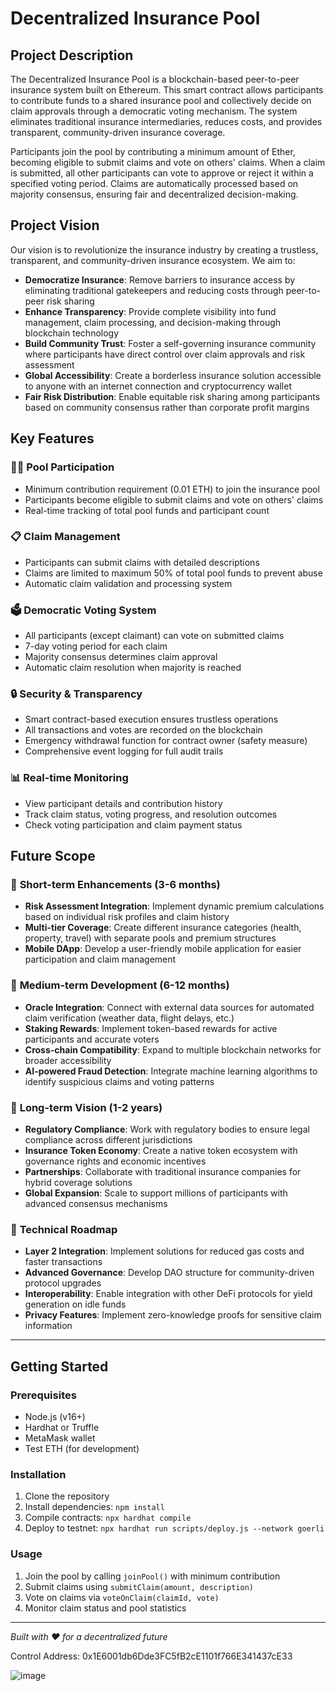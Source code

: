 # Decentralized Insurance Pool

## Project Description

The Decentralized Insurance Pool is a blockchain-based peer-to-peer insurance system built on Ethereum. This smart contract allows participants to contribute funds to a shared insurance pool and collectively decide on claim approvals through a democratic voting mechanism. The system eliminates traditional insurance intermediaries, reduces costs, and provides transparent, community-driven insurance coverage.

Participants join the pool by contributing a minimum amount of Ether, becoming eligible to submit claims and vote on others' claims. When a claim is submitted, all other participants can vote to approve or reject it within a specified voting period. Claims are automatically processed based on majority consensus, ensuring fair and decentralized decision-making.

## Project Vision

Our vision is to revolutionize the insurance industry by creating a trustless, transparent, and community-driven insurance ecosystem. We aim to:

- **Democratize Insurance**: Remove barriers to insurance access by eliminating traditional gatekeepers and reducing costs through peer-to-peer risk sharing
- **Enhance Transparency**: Provide complete visibility into fund management, claim processing, and decision-making through blockchain technology
- **Build Community Trust**: Foster a self-governing insurance community where participants have direct control over claim approvals and risk assessment
- **Global Accessibility**: Create a borderless insurance solution accessible to anyone with an internet connection and cryptocurrency wallet
- **Fair Risk Distribution**: Enable equitable risk sharing among participants based on community consensus rather than corporate profit margins

## Key Features

### 🏊‍♀️ **Pool Participation**
- Minimum contribution requirement (0.01 ETH) to join the insurance pool
- Participants become eligible to submit claims and vote on others' claims
- Real-time tracking of total pool funds and participant count

### 📋 **Claim Management**
- Participants can submit claims with detailed descriptions
- Claims are limited to maximum 50% of total pool funds to prevent abuse
- Automatic claim validation and processing system

### 🗳️ **Democratic Voting System**
- All participants (except claimant) can vote on submitted claims
- 7-day voting period for each claim
- Majority consensus determines claim approval
- Automatic claim resolution when majority is reached

### 🔒 **Security & Transparency**
- Smart contract-based execution ensures trustless operations
- All transactions and votes are recorded on the blockchain
- Emergency withdrawal function for contract owner (safety measure)
- Comprehensive event logging for full audit trails

### 📊 **Real-time Monitoring**
- View participant details and contribution history
- Track claim status, voting progress, and resolution outcomes
- Check voting participation and claim payment status

## Future Scope

### 🔮 **Short-term Enhancements (3-6 months)**
- **Risk Assessment Integration**: Implement dynamic premium calculations based on individual risk profiles and claim history
- **Multi-tier Coverage**: Create different insurance categories (health, property, travel) with separate pools and premium structures
- **Mobile DApp**: Develop a user-friendly mobile application for easier participation and claim management

### 🚀 **Medium-term Development (6-12 months)**
- **Oracle Integration**: Connect with external data sources for automated claim verification (weather data, flight delays, etc.)
- **Staking Rewards**: Implement token-based rewards for active participants and accurate voters
- **Cross-chain Compatibility**: Expand to multiple blockchain networks for broader accessibility
- **AI-powered Fraud Detection**: Integrate machine learning algorithms to identify suspicious claims and voting patterns

### 🌟 **Long-term Vision (1-2 years)**
- **Regulatory Compliance**: Work with regulatory bodies to ensure legal compliance across different jurisdictions
- **Insurance Token Economy**: Create a native token ecosystem with governance rights and economic incentives
- **Partnerships**: Collaborate with traditional insurance companies for hybrid coverage solutions
- **Global Expansion**: Scale to support millions of participants with advanced consensus mechanisms

### 🔧 **Technical Roadmap**
- **Layer 2 Integration**: Implement solutions for reduced gas costs and faster transactions
- **Advanced Governance**: Develop DAO structure for community-driven protocol upgrades
- **Interoperability**: Enable integration with other DeFi protocols for yield generation on idle funds
- **Privacy Features**: Implement zero-knowledge proofs for sensitive claim information

---

## Getting Started

### Prerequisites
- Node.js (v16+)
- Hardhat or Truffle
- MetaMask wallet
- Test ETH (for development)

### Installation
1. Clone the repository
2. Install dependencies: `npm install`
3. Compile contracts: `npx hardhat compile`
4. Deploy to testnet: `npx hardhat run scripts/deploy.js --network goerli`

### Usage
1. Join the pool by calling `joinPool()` with minimum contribution
2. Submit claims using `submitClaim(amount, description)`
3. Vote on claims via `voteOnClaim(claimId, vote)`
4. Monitor claim status and pool statistics

---

*Built with ❤️ for a decentralized future*

Control Address: 0x1E6001db6Dde3FC5fB2cE1101f766E341437cE33

![image](https://github.com/user-attachments/assets/6dab9359-fd98-49a2-8c88-4a726985da61)
